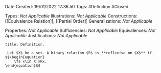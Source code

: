 <br />
<br />

Date Created: 19/01/2022 17:36:50
Tags: #Definition #Closed

Types: _Not Applicable_
Illustrations: _Not Applicable_ 
Constructions: [[Equivalence Relation]], [[Partial Order]]
Generalizations: _Not Applicable_

Properties: _Not Applicable_
Sufficiencies: _Not Applicable_
Equivalences: _Not Applicable_
Justifications: _Not Applicable_

``` ad-Definition
title: Definition.

_Let $X$ be a set. A binary relation $R$ is **reflexive on $X$** if_
$$\begin{equation}
    \fa x\in X:xRx.
\end{equation}$$

```